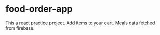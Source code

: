 # food-order-app

This a react practice project. Add items to your cart. Meals data fetched from firebase.
